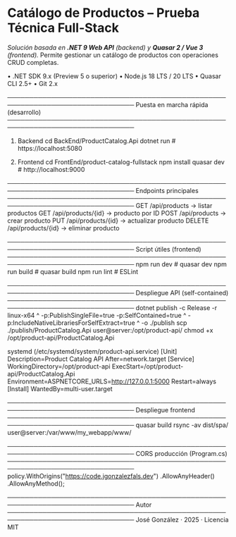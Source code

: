 # Catálogo de Productos – Prueba Técnica Full-Stack

_Solución basada en **.NET 9 Web API** (backend) y **Quasar 2 / Vue 3** (frontend)._
Permite gestionar un catálogo de productos con operaciones CRUD completas.


• .NET SDK 9.x (Preview 5 o superior)
• Node.js 18 LTS / 20 LTS
• Quasar CLI 2.5+
• Git 2.x

───────────────────────────────────────────────────────────────────────────────
Puesta en marcha rápida (desarrollo)
───────────────────────────────────────────────────────────────────────────────
1. Backend
   cd BackEnd/ProductCatalog.Api
   dotnet run                 # https://localhost:5080

2. Frontend
   cd FrontEnd/product-catalog-fullstack
   npm install
   quasar dev                 # http://localhost:9000

───────────────────────────────────────────────────────────────────────────────
Endpoints principales
───────────────────────────────────────────────────────────────────────────────
GET    /api/products           → listar productos
GET    /api/products/{id}      → producto por ID
POST   /api/products           → crear producto
PUT    /api/products/{id}      → actualizar producto
DELETE /api/products/{id}      → eliminar producto

───────────────────────────────────────────────────────────────────────────────
Script útiles (frontend)
───────────────────────────────────────────────────────────────────────────────
npm run dev         # quasar dev
npm run build       # quasar build
npm run lint        # ESLint

───────────────────────────────────────────────────────────────────────────────
Despliegue API (self-contained)
───────────────────────────────────────────────────────────────────────────────
dotnet publish -c Release -r linux-x64 ^
  -p:PublishSingleFile=true -p:SelfContained=true ^
  -p:IncludeNativeLibrariesForSelfExtract=true ^
  -o ./publish
scp ./publish/ProductCatalog.Api  user@server:/opt/product-api/
chmod +x /opt/product-api/ProductCatalog.Api

systemd (/etc/systemd/system/product-api.service)
[Unit]
Description=Product Catalog API
After=network.target
[Service]
WorkingDirectory=/opt/product-api
ExecStart=/opt/product-api/ProductCatalog.Api
Environment=ASPNETCORE_URLS=http://127.0.0.1:5000
Restart=always
[Install]
WantedBy=multi-user.target

───────────────────────────────────────────────────────────────────────────────
Despliegue frontend
───────────────────────────────────────────────────────────────────────────────
quasar build
rsync -av dist/spa/  user@server:/var/www/my_webapp/www/

───────────────────────────────────────────────────────────────────────────────
CORS producción (Program.cs)
───────────────────────────────────────────────────────────────────────────────
policy.WithOrigins("https://code.jgonzalezfals.dev")
      .AllowAnyHeader()
      .AllowAnyMethod();

───────────────────────────────────────────────────────────────────────────────
Autor
───────────────────────────────────────────────────────────────────────────────
José González · 2025 · Licencia MIT
